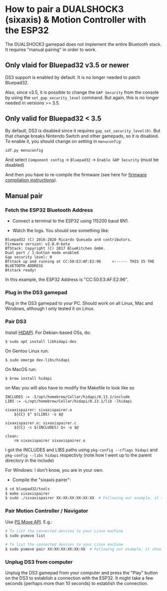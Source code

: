 # How to pair a DUALSHOCK3 (sixaxis) & Motion Controller with the ESP32

The DUALSHOCK3 gamepad does not implement the entire Bluetooth stack. It requires "manual pairing" in order to work.

## Only vlaid for Bluepad32 v3.5 or newer

DS3 support is enabled by default. It is no longer needed to patch Bluepad32.

Also, since v3.5, it is possible to change the `GAP Security` from the console by using the
`set_gap_security_level` command. But again, this is no longer needed in versions >= 3.5.

## Only valid for Bluepad32 < 3.5

By default, DS3 is disabled since it requires `gap_set_security_level(0)`.
But that change breaks Nintendo Switch and other gamepads, so it is disabled.
To enable it, you should change on setting in `menuconfig`:

```sh
idf.py menuconfig
```

And select `Component config` -> `Bluepad32` -> `Enable GAP Security` (must be disabled)

And then you have to re-compile the firmware (see here for [firmware compilation instructions]).

[firmware compilation instructions]: firmware_setup.md

## Manual pair

### Fetch the ESP32 Bluetooth Address

* Connect a terminal to the ESP32 using 115200 baud 8N1.

* Watch the logs. You should see something like:

```
Bluepad32 (C) 2016-2020 Ricardo Quesada and contributors.
Firmware version: v2.0.0-beta
BTStack: Copyright (C) 2017 BlueKitchen GmbH.
Dual port / 1-button mode enabled
Gap security level: 0
BTstack up and running at CC:50:E3:AF:E2:96     <------ THIS IS THE BLUETOOTH ADDRESS
Btstack ready!
```

In this example, the ESP32 Address is "CC:50:E3:AF:E2:96".

### Plug in the DS3 gamepad

Plug in the DS3 gamepad to your PC. Should work on all Linux, Mac and Windows,
although I only tested it on Linux.

### Pair DS3

Install [HIDAPI][hidapi]. For Debian-based OSs, do:
```
$ sudo apt install libhidapi-dev
```

On Gentoo Linux run:
```
$ sudo emerge dev-libs/hidapi
```

On MacOS run:
```
$ brew install hidapi
```

on Mac you will also have to modify the Makefile to look like so
```
INCLUDES := -I/opt/homebrew/Cellar/hidapi/0.13.1/include
LIBS := -L/opt/homebrew/Cellar/hidapi/0.13.1/lib -lhidapi

sixaxispairer: sixaxispairer.o
	${CC} $^ $(LIBS) -o $@

sixaxispairer.o: sixaxispairer.c
	${CC} -c $(INCLUDES) $< -o $@

clean:
	rm sixaxispairer sixaxispairer.o
```
I got the INCLUDES and LIBS paths using `pkg-config --cflags hidapi` and `pkg-config --libs hidapi` respectivly (note how I went up to the parent directory in the include)

For  Windows: I don't know, you are in your own.

* Compile the "sixaxis pairer":

```sh
$ cd bluepad32/tools
$ make sixaxispairer
$ sudo ./sixaxispairer XX:XX:XX:XX:XX:XX  # Following our example, it should be CC:50:E3:AF:E2:96
```

[hidapi]: https://github.com/signal11/hidapi

### Pair Motion Controller / Navigator

Use [PS Move API][psmoveapi].
E.g.:

```sh
# To list the connected devices to your Linux machine
$ sudo psmove list
```

```sh
# To list the connected devices to your Linux machine
$ sudo psmove pair XX:XX:XX:XX:XX:XX  # Following our example, it should be CC:50:E3:AF:E2:96
```

[psmoveapi]: https://github.com/thp/psmoveapi

### Unplug DS3 from computer

Unplug the DS3 gamepad from your computer and press the "Play" button on the DS3
to establish a connection with the ESP32. It might take a few seconds
(perhaps more than 10 seconds) to establish the connection.
